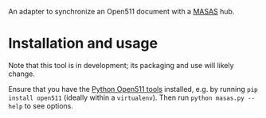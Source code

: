 An adapter to synchronize an Open511 document with a [MASAS](http://ircan-rican.org/projects/masas) hub.

# Installation and usage

Note that this tool is in development; its packaging and use will likely change.

Ensure that you have the [Python Open511 tools](https://github.com/opennorth/open511) installed, e.g. by running `pip install open511` (ideally within a `virtualenv`). Then run `python masas.py --help` to see options.